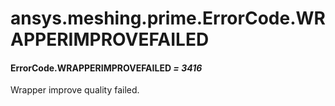 <a id="ansys-meshing-prime-errorcode-wrapperimprovefailed"></a>

# ansys.meshing.prime.ErrorCode.WRAPPERIMPROVEFAILED

<a id="ansys.meshing.prime.ErrorCode.WRAPPERIMPROVEFAILED"></a>

#### ErrorCode.WRAPPERIMPROVEFAILED *= 3416*

Wrapper improve quality failed.

<!-- !! processed by numpydoc !! -->
